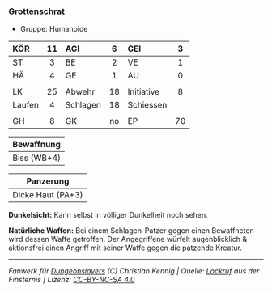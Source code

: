 ### Grottenschrat

- Gruppe: Humanoide

| KÖR    | 11  | AGI      |  6  | GEI        |  3  |
| :----- | :-: | :------- | :-: | :--------- | :-: |
| ST     |  3  | BE       |  2  | VE         |  1  |
| HÄ     |  4  | GE       |  1  | AU         |  0  |
|        |     |          |     |            |     |
| LK     | 25  | Abwehr   | 18  | Initiative |  8  |
| Laufen |  4  | Schlagen | 18  | Schiessen  |     |
|        |     |          |     |            |     |
| GH     |  8  | GK       | no  | EP         | 70  |

| Bewaffnung  |
| :---------: |
| Biss (WB+4) |

|     Panzerung     |
| :---------------: |
| Dicke Haut (PA+3) |

**Dunkelsicht:** Kann selbst in völliger Dunkelheit noch sehen.

**Natürliche Waffen:** Bei einem Schlagen-Patzer gegen einen Bewaffneten wird dessen Waffe getroffen. Der Angegriffene würfelt augenblicklich & aktionsfrei einen Angriff mit seiner Waffe gegen die patzende Kreatur.

---

_Fanwerk für [Dungeonslayers](https://www.dungeonslayers.net/) (C) Christian Kennig | Quelle: [Lockruf](../../fanwerk/zauber/lockruf.md) aus der Finsternis | Lizenz: [CC-BY-NC-SA 4.0](https://creativecommons.org/licenses/by-nc-sa/4.0/deed.de)_

